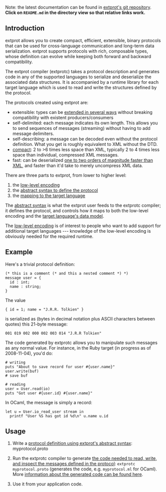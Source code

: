 
Note: the latest documentation can be found in [extprot's git
repository](http://github.com/mfp/extprot/tree/master).
**Click on `README.md` in the directory view so that relative links work.**

## Introduction

extprot allows you to create compact, efficient, extensible, binary protocols
that can be used for cross-language communication and long-term data
serialization.  extprot supports protocols with rich, composable types, whose
definition can evolve while keeping both forward and backward compatibility.

The extprot compiler (extprotc) takes a protocol description and generates
code in any of the supported languages to serialize and deserialize the
associated data structures. It is accompanied by a runtime library for each
target language which is used to read and write the structures defined by the
protocol.

The protocols created using extprot are:

* extensible: types can be [extended in several ways](doc/extensions.md)
  without breaking compatibility with existent producers/consumers
* self-delimited: each message indicates its own length. This allows you to
  send sequences of messages (streaming) without having to add message
  delimiters.
* self-describing: a message can be decoded even without the protocol
  definition. What you get is roughly equivalent to XML without the DTD.
* [compact](doc/benchmark.md): 2 to >6 times less space than XML, typically
  2 to 4 times less space than individual, compressed XML messages.
* fast: can be deserialized
  [one to two orders of magnitude faster than XML](doc/benchmark.md), and
  faster than it'd take to merely uncompress XML data.

There are three parts to extprot, from lower to higher level:

1. the [low-level encoding](doc/encoding.md)
1. the [abstract syntax to define the protocol](doc/protocol-definition.md)
1. the [mapping to the target language](doc/language-mapping.md)

The [abstract syntax](doc/protocol-definition.md) is what the extprot user
feeds to the extprotc compiler; it defines the protocol, and controls how it
maps to both the low-level encoding and the [target language's data
model](doc/language-mapping.md).

The [low-level encoding](doc/encoding.md) is of interest to people who want to
add support for additional target languages --- knowledge of the low-level
encoding is obviously needed for the required runtime.

## Example

Here's a trivial protocol definition:

    (* this is a comment (* and this a nested comment *) *)
    message user = {
      id : int;
      name : string;
    }

The value

    { id = 1; name = "J.R.R. Tolkien" }

is serialized as (bytes in decimal notation plus ASCII characters between
quotes) this 21-byte message:

    001 019 002 000 002 003 014 "J.R.R Tolkien"

The code generated by extprotc allows you to manipulate such messages as any
normal value. For instance, in the Ruby target (in progress as of 2008-11-04),
you'd do:

    # writing
    puts "About to save record for user #{user.name}"
    user.write(buf)
    # save buf

    # reading
    user = User.read(io)
    puts "Got user #{user.id} #{user.name}"

In OCaml, the message is simply a record:

    let u = User.io_read_user stream in
      printf "User %S has got id %d\n" u.name u.id

## Usage

1. Write a
   [protocol definition using extprot's abstract
   syntax](doc/protocol-definition.md): myprotocol.proto

1. Run the extprotc compiler to generate [the code needed to read, write, and
   inspect the messages defined in the protocol](doc/language-mapping.md):
   `extprotc myprotocol.proto` (generates the code, e.g. `myprotocol.ml` for
   OCaml).  More [information about the generated code can be found
   here](doc/language-mapping.md).

1. Use it from your application code.
